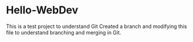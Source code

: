 # Hello-WebDev
This is a test project to understand Git
Created a branch and modifying this file to understand branching and merging in Git.
